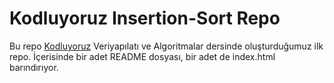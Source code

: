 # Kodluyoruz Insertion-Sort Repo

Bu repo [Kodluyoruz](https://www.kodluyoruz.org) Veriyapılatı ve Algoritmalar dersinde oluşturduğumuz ilk repo. İçerisinde bir adet README dosyası, bir adet de index.html barındırıyor.